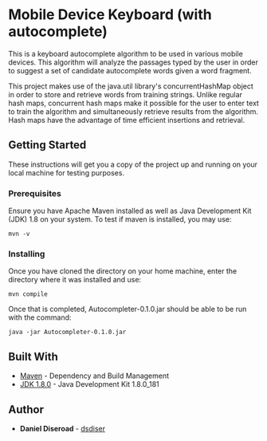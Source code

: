 # Mobile Device Keyboard (with autocomplete)

This is a keyboard autocomplete algorithm to be used in various mobile devices. This algorithm will analyze the passages 
typed by the user in order to suggest a set of candidate autocomplete words given a word fragment.

This project makes use of the java.util library's concurrentHashMap object in order to store and retrieve words from training strings.
Unlike regular hash maps, concurrent hash maps make it possible for the user to enter text to train the algorithm and simultaneously 
retrieve results from the algorithm. Hash maps have the advantage of time efficient insertions and retrieval.

## Getting Started

These instructions will get you a copy of the project up and running on your local machine for testing purposes. 

### Prerequisites

Ensure you have Apache Maven installed as well as Java Development Kit (JDK) 1.8 on your system. To test if maven is installed, you may use:

```
mvn -v
```

### Installing

Once you have cloned the directory on your home machine, enter the directory where it was installed and use:

```
mvn compile
```

Once that is completed, Autocompleter-0.1.0.jar should be able to be run with the command:

```
java -jar Autocompleter-0.1.0.jar
```

## Built With

* [Maven](https://maven.apache.org/) - Dependency and Build Management
* [JDK 1.8.0](https://www.oracle.com/technetwork/java/javase/downloads/jdk8-downloads-2133151.html) - Java Development Kit 1.8.0_181

## Author

* **Daniel Diseroad** - [dsdiser](https://github.com/dsdiser)


